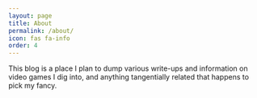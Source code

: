 ```yaml
---
layout: page
title: About
permalink: /about/
icon: fas fa-info
order: 4
---
```


This blog is a place I plan to dump various write-ups and information on video
games I dig into, and anything tangentially related that happens to pick my
fancy.
